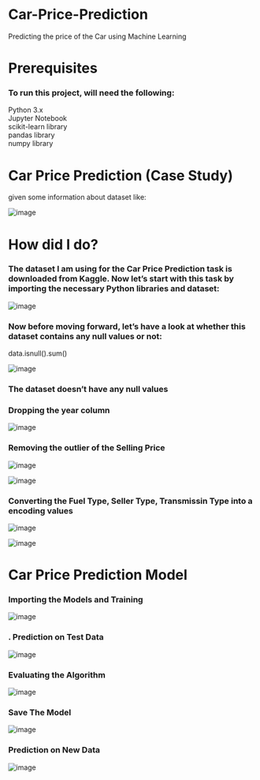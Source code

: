# Car-Price-Prediction
Predicting the price of the Car using Machine Learning

# Prerequisites
<h3>To run this project, will need the following:<br></h3>

Python 3.x<br>
Jupyter Notebook<br>
scikit-learn library<br>
pandas library<br>
numpy library<br>

# Car Price Prediction (Case Study)
 given some information about dataset like:<br>
 
 ![image](https://github.com/Sanketarali/Car-Price-Prediction/assets/110754364/9173d60d-e018-4eac-b3e3-3d5133ee6035)

  # How  did I do?

<h3>The dataset I am using for the Car Price Prediction task is downloaded from Kaggle. Now let’s start with this task by importing the necessary Python libraries and dataset:<br></h3>

![image](https://github.com/Sanketarali/Car-Price-Prediction/assets/110754364/f036148a-0a28-4189-ba92-986f56a64f7b)

<h3>Now before moving forward, let’s have a look at whether this dataset contains any null values or not:<br></h3>

data.isnull().sum()<br>

![image](https://github.com/Sanketarali/Car-Price-Prediction/assets/110754364/c8c52633-3dc2-476d-afa3-782d8e3afb50)

<h3>The dataset doesn’t have any null values</h3>

<h3>Dropping the year column</h3>

![image](https://github.com/Sanketarali/Car-Price-Prediction/assets/110754364/c8fe5d91-8fc7-4b47-91f7-54dc5c1f59c0)

<h3>Removing the outlier of the Selling Price</h3>

![image](https://github.com/Sanketarali/Car-Price-Prediction/assets/110754364/63a5382b-3631-4f76-8d67-e9c41b30c117)

![image](https://github.com/Sanketarali/Car-Price-Prediction/assets/110754364/a3676e5e-b954-4ef5-b6a9-6342b4f4c9c8)

<h3>Converting the Fuel Type, Seller Type, Transmissin Type into a encoding values</h3>

![image](https://github.com/Sanketarali/Car-Price-Prediction/assets/110754364/4ea558df-6243-4f19-bac9-c3fbabd9f225)

![image](https://github.com/Sanketarali/Car-Price-Prediction/assets/110754364/32a7e14f-6ea7-49fc-b6c7-bbedb0ef1b1f)

# Car Price Prediction Model
<h3>Importing the Models and Training</h3>

![image](https://github.com/Sanketarali/Car-Price-Prediction/assets/110754364/4b04001f-31cd-4bb4-b146-1977d2281e8f)

<h3>. Prediction on Test Data</h3>

![image](https://github.com/Sanketarali/Car-Price-Prediction/assets/110754364/464ae0a1-e241-45b3-b486-6d14f6522dae)

<h3>Evaluating the Algorithm</h3>

![image](https://github.com/Sanketarali/Car-Price-Prediction/assets/110754364/7479d13d-efd1-43c5-823e-47102896c562)

<h3>Save The Model</h3>

![image](https://github.com/Sanketarali/Car-Price-Prediction/assets/110754364/c16db73c-1ed1-4b6f-9676-838e5c690d30)

<h3>Prediction on New Data</h3>

![image](https://github.com/Sanketarali/Car-Price-Prediction/assets/110754364/5f93961b-6d68-4f73-a651-d929fb34665b)







 
